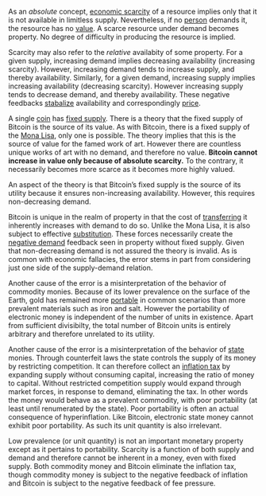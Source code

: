 As an *absolute* concept, [economic scarcity](https://en.m.wikipedia.org/wiki/Scarcity) of a resource implies only that it is not available in limitless supply. Nevertheless, if no [person](Glossary#person) demands it, the resource has no [value](Glossary#value). A scarce resource under demand becomes property. No degree of difficulty in producing the resource is implied.

Scarcity may also refer to the *relative* availabity of some property. For a given supply, increasing demand implies decreasing availability (increasing scarcity). However, increasing demand tends to increase supply, and thereby availability. Similarly, for a given demand, increasing supply implies increasing availability (decreasing scarcity). However increasing supply tends to decrease demand, and thereby availability. These negative feedbacks [stabalize](Stability-Property) availability and correspondingly [price](Glossary#price).

A single [coin](Glossary#coin) has [fixed supply](Inflation-Fallacy). There is a theory that the fixed supply of Bitcoin is the source of its value. As with Bitcoin, there is a fixed supply of the [Mona Lisa](https://en.m.wikipedia.org/wiki/Mona_Lisa), only one is possible. The theory implies that this is the source of value for the famed work of art. However there are countless unique works of art with no demand, and therefore no value. **Bitcoin cannot increase in value only because of absolute scarcity.** To the contrary, it necessarily becomes more scarce as it becomes more highly valued.

An aspect of the theory is that Bitcoin’s fixed supply is the source of its utility because it ensures non-increasing availability. However, this requires non-decreasing demand.

Bitcoin is unique in the realm of property in that the cost of [transferring](Glossary#exchange) it inherently increases with demand to do so. Unlike the Mona Lisa, it is also subject to effective [substitution](Substitution-Principle). These forces necessarily create the [negative demand](Lunar-Fallacy) feedback seen in property without fixed supply. Given that non-decreasing demand is not assured the theory is invalid. As is common with economic fallacies, the error stems in part from considering just one side of the supply-demand relation.

Another cause of the error is a misinterpretation of the behavior of commodity monies. Because of its lower prevalence on the surface of the Earth, gold has remained more [portable](https://en.m.wikipedia.org/wiki/Money#Properties) in common scenarios than more prevalent materials such as iron and salt. However the portability of electronic money is independent of the number of units in existence. Apart from sufficient divisibilty, the total number of Bitcoin units is entirely arbitrary and therefore unrelated to its utility.

Another cause of the error is a misinterpretation of the behavior of [state](Glossary#state) monies. Through counterfeit laws the state controls the supply of its money by restricting competition. It can therefore collect an [inflation tax](https://en.m.wikipedia.org/wiki/Seigniorage) by expanding supply without consuming capital, increasing the ratio of money to capital. Without restricted competition supply would expand through market forces, in response to demand, eliminating the tax. In other words the money would behave as a prevalent commodity, with poor portability (at least until renumerated by the state). Poor portability is often an actual consequence of hyperinflation. Like Bitcoin, electronic state money cannot exhibit poor  portability. As such its unit quantity is also irrelevant.

Low prevalence (or unit quantity) is not an important monetary property except as it pertains to portability. Scarcity is a function of both supply and demand and therefore cannot be inherent in a money, even with fixed supply. Both commodity money and Bitcoin eliminate the inflation tax, though commodity money is subject to the negative feedback of inflation and Bitcoin is subject to the negative feedback of fee pressure.